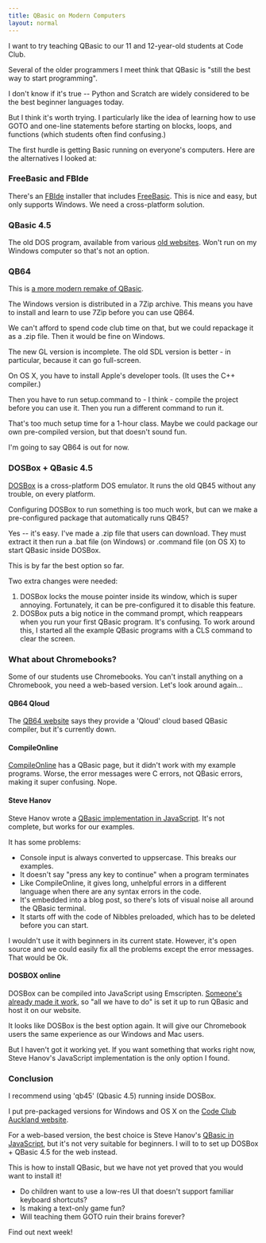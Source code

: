 ```yaml
---
title: QBasic on Modern Computers
layout: normal
---
```


I want to try teaching QBasic to our 11 and 12-year-old students at Code Club.

Several of the older programmers I meet think that QBasic is "still the best way to start programming".

I don't know if it's true -- Python and Scratch are widely considered to be the best beginner languages today.

But I think it's worth trying. I particularly like the idea of learning how to use GOTO and one-line statements before starting on blocks, loops, and functions (which students often find confusing.)

The first hurdle is getting Basic running on everyone's computers. Here are the alternatives I looked at:

### FreeBasic and FBIde

There's an [FBIde](http://fbide.freebasic.net/) installer that includes [FreeBasic](http://www.freebasic.net/). This is nice and easy, but only supports Windows. We need a cross-platform solution.


### QBasic 4.5

The old DOS program, available from various [old websites](http://www.qbasic.net/en/qbasic-downloads/). Won't run on my Windows computer so that's not an option.

### QB64

This is [a more modern remake of QBasic](http://www.qb64.net/).

The Windows version is distributed in a 7Zip archive. This means you have to install and learn to use 7Zip before you can use QB64.

We can't afford to spend code club time on that, but we could repackage it as a .zip file. Then it would be fine on Windows.

The new GL version is incomplete. The old SDL version is better - in particular, because it can go full-screen.

On OS X, you have to install Apple's developer tools. (It uses the C++ compiler.)

Then you have to run setup.command to - I think - compile the project before you can use it. Then you run a different command to run it. 

That's too much setup time for a 1-hour class. Maybe we could package our own pre-compiled version, but that doesn't sound fun.

I'm going to say QB64 is out for now.

### DOSBox + QBasic 4.5

[DOSBox](http://www.dosbox.com/) is a cross-platform DOS emulator. It runs the old QB45 without any trouble, on every platform.

Configuring DOSBox to run something is too much work, but can we make a pre-configured package that automatically runs QB45?

Yes -- it's easy. I've made a .zip file that users can download. They must extract it then run a .bat file (on Windows) or .command file (on OS X) to start QBasic inside DOSBox.

This is by far the best option so far.

Two extra changes were needed:

1. DOSBox locks the mouse pointer inside its window, which is super annoying. Fortunately, it can be pre-configured it to disable this feature.
2. DOSBox puts a big notice in the command prompt, which reappears when you run your first QBasic program. It's confusing. To work around this, I started all the example QBasic programs with a CLS command to clear the screen.

### What about Chromebooks?

Some of our students use Chromebooks. You can't install anything on a Chromebook, you need a web-based version. Let's look around again…

#### QB64 Qloud

The [QB64 website](http://www.qb64.net/) says they provide a 'Qloud' cloud based QBasic compiler, but it's currently down.

#### CompileOnline

[CompileOnline](http://compileonline.com/) has a QBasic page, but it didn't work with my example programs. Worse, the error messages were C errors, not QBasic errors, making it super confusing. Nope.

#### Steve Hanov

Steve Hanov wrote a [QBasic implementation in JavaScript](http://stevehanov.ca/blog/index.php?id=92). It's not complete, but works for our examples.

It has some problems:

* Console input is always converted to uppsercase. This breaks our examples.
* It doesn't say "press any key to continue" when a program terminates
* Like CompileOnline, it gives long, unhelpful errors in a different language when there are any syntax errors in the code.
* It's embedded into a blog post, so there's lots of visual noise all around the QBasic terminal.
* It starts off with the code of Nibbles preloaded, which has to be deleted before you can start.

I wouldn't use it with beginners in its current state. However, it's open source and we could easily fix all the problems except the error messages. That would be Ok.

#### DOSBOX online

DOSBox can be compiled into JavaScript using Emscripten. [Someone's already made it work](https://github.com/dreamlayers/em-dosbox/), so "all we have to do" is set it up to run QBasic and host it on our website.

It looks like DOSBox is the best option again. It will give our Chromebook users the same experience as our Windows and Mac users.

But I haven't got it working yet. If you want something that works right now, Steve Hanov's JavaScript implementation is the only option I found.

### Conclusion

I recommend using 'qb45' (Qbasic 4.5) running inside DOSBox.

I put pre-packaged versions for Windows and OS X on the [Code Club Auckland website](http://codeclubakl.github.io).

For a web-based version, the best choice is Steve Hanov's [QBasic in JavaScript](http://stevehanov.ca/blog/index.php?id=92), but it's not very suitable for beginners. I will to to set up DOSBox + QBasic 4.5 for the web instead.

This is how to install QBasic, but we have not yet proved that you would want to install it!

* Do children want to use a low-res UI that doesn't support familiar keyboard shortcuts?
* Is making a text-only game fun?
* Will teaching them GOTO ruin their brains forever?

Find out next week!